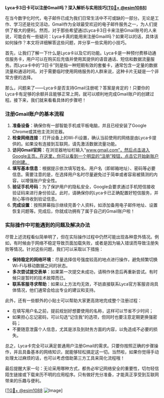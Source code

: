 **Lyca卡3日卡可以注册Gmail吗？深入解析与实用技巧[[TG💪+ @esim1088](https://t.me/s/esim1088)]**

在当今数字化时代，电子邮件已成为我们日常生活中不可或缺的一部分。无论是工作、学习还是社交活动，Gmail作为全球最受欢迎的电子邮件服务之一，为人们提供了极大的便利。然而，对于那些希望通过Lyca卡3日卡来注册Gmail账号的人来说，可能会有一些疑问：Lyca卡真的能用来注册Gmail吗？如果可以的话，具体该如何操作？本文将详细解答这些问题，并分享一些实用的小技巧。

首先，让我们了解一下什么是Lyca卡以及它的功能。Lyca卡是一种预付费移动通信服务卡，用户可以在购买后充值并使用其提供的语音通话、短信和数据流量服务。而Lyca卡中的“3日卡”则是指一种短期有效的套餐卡，通常包含一定量的数据流量和通话时间。对于需要临时使用网络服务的人群来说，这种卡片无疑是一个非常方便的选择。

那么，问题来了——Lyca卡是否支持Gmail注册呢？答案是肯定的！只要你的Lyca卡有足够的余额并且能够正常上网，就可以顺利地完成Gmail账户的创建过程。接下来，我们就来看看具体的步骤吧！

### 注册Gmail账户的基本流程

1. **准备设备**：确保你有一部智能手机或平板电脑，并且已经安装了Google Chrome或其他主流浏览器。
2. **检查网络连接**：打开设备上的Wi-Fi设置，确认当前使用的网络是由Lyca卡提供的。如果没有连接到互联网，请先激活数据流量功能。
3. **访问Gmail官网**：在浏览器地址栏输入“www.gmail.com”，然后点击进入Google主页。在这里，你可以看到一个明显的“注册”按钮，点击它开始新账户的创建。
4. **填写基本信息**：根据提示依次填写姓名、用户名（即邮箱地址）、密码等必要信息。需要注意的是，在选择用户名时尽量避免过于简单或者容易被猜测的内容，以增强账户安全性。
5. **验证手机号码**：为了保护用户的隐私安全，Google会要求通过手机短信接收验证码来进行身份验证。此时，请确保你的Lyca卡已正确配置好短信服务，并耐心等待收到验证信息。
6. **完成设置**：按照屏幕指示继续完善个人资料，如添加备用电子邮件地址、设置恢复问题等。完成后，你就成功拥有了属于自己的Gmail账户啦！

### 实际操作中可能遇到的问题及解决办法

尽管上述流程看似简单明了，但在实际操作过程中仍然可能出现各种意外情况。例如，有时候由于网络不稳定导致页面加载失败，或者是因为输入错误而导致注册失败等情况。针对这些问题，我们可以采取以下措施：

- **保持稳定的网络环境**：尽量选择信号强度较高的地点进行操作，避免频繁切换Wi-Fi与移动数据之间的状态。
- **多次尝试提交表单**：如果第一次提交未成功，请稍作休息后再重新尝试。有时候只是暂时的技术故障而已。
- **联系客服寻求帮助**：如果以上方法均无效，不妨直接联系Lyca官方客服咨询具体情况，他们通常会给出专业的建议和支持。

此外，还有一些额外的小贴士可以帮助大家更高效地完成整个注册过程：

- 在填写用户名之前，提前规划好想要使用的名称，这样可以节省不少时间；
- 如果担心忘记密码，可以勾选“记住我”的选项，但同时也要注意定期更换强密码；
- 不要随意泄露个人信息，尤其是涉及到财务方面的内容，以免造成不必要的损失。

总之，Lyca卡完全可以满足普通用户注册Gmail的需求。只要你按照正确的步骤操作，并且具备基本的网络知识，就能够轻松搞定这一切。当然啦，如果你觉得手动处理太过麻烦的话，也可以考虑借助第三方工具来简化流程哦！

最后提醒大家一句：无论采用哪种方式，都务必牢记网络安全的重要性，切勿轻信陌生链接或下载来历不明的应用程序。只有做好充分准备，才能真正享受到互联网带来的乐趣与便利。

[[TG💪+ @esim1088](https://t.me/s/esim1088) ![Image](https://i.postimg.cc/4NQfJmqS/Snipaste-2025-05-13-00-14-12.png)]